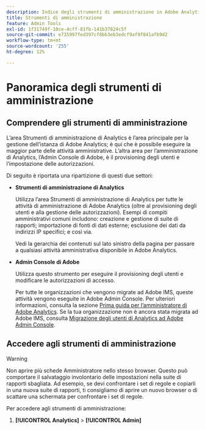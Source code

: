 ```yaml
---
description: Indice degli strumenti di amministrazione in Adobe Analytics.
title: Strumenti di amministrazione
feature: Admin Tools
exl-id: 1f31749f-10ce-4cff-81fb-141b37824c5f
source-git-commit: e735997fed397cf8bb3eb3edcf9af9f841afb9d2
workflow-type: tm+mt
source-wordcount: '255'
ht-degree: 12%

---
```


# Panoramica degli strumenti di amministrazione

## Comprendere gli strumenti di amministrazione

L’area Strumenti di amministrazione di Analytics è l’area principale per la gestione dell’istanza di Adobe Analytics; è qui che è possibile eseguire la maggior parte delle attività amministrative. L’altra area per l’amministrazione di Analytics, l’Admin Console di Adobe, è il provisioning degli utenti e l’impostazione delle autorizzazioni.

Di seguito è riportata una ripartizione di questi due settori:

* **Strumenti di amministrazione di Analytics**

   Utilizza l’area Strumenti di amministrazione di Analytics per tutte le attività di amministrazione di Adobe Analytics (oltre al provisioning degli utenti e alla gestione delle autorizzazioni). Esempi di compiti amministrativi comuni includono: creazione e gestione di suite di rapporti; importazione di fonti di dati esterne; esclusione dei dati da indirizzi IP specifici; e così via.

   Vedi la gerarchia dei contenuti sul lato sinistro della pagina per passare a qualsiasi attività amministrativa disponibile in Adobe Analytics.

* **Admin Console di Adobe**

   Utilizza questo strumento per eseguire il provisioning degli utenti e modificare le autorizzazioni di accesso.

   Per tutte le organizzazioni che vengono migrate ad Adobe IMS, queste attività vengono eseguite in Adobe Admin Console. Per ulteriori informazioni, consulta la sezione [Prima guida per l’amministratore di Adobe Analytics](/help/admin/admin-console/first-admin-guide.md). Se la tua organizzazione non è ancora stata migrata ad Adobe IMS, consulta [Migrazione degli utenti di Analytics ad Adobe Admin Console](/help/admin/admin/user-management2/user-migration/c-migration-tool.md).

## Accedere agli strumenti di amministrazione

>[!WARNING]
>
>Non aprire più schede Amministratore nello stesso browser. Questo può comportare il salvataggio involontario delle impostazioni nella suite di rapporti sbagliata. Ad esempio, se devi confrontare i set di regole e copiarli in una nuova suite di rapporti, ti consigliamo di aprire un nuovo browser o di scattare una schermata per confrontare i set di regole.

Per accedere agli strumenti di amministrazione:

1. **[!UICONTROL Analytics]** > **[!UICONTROL Admin]**

